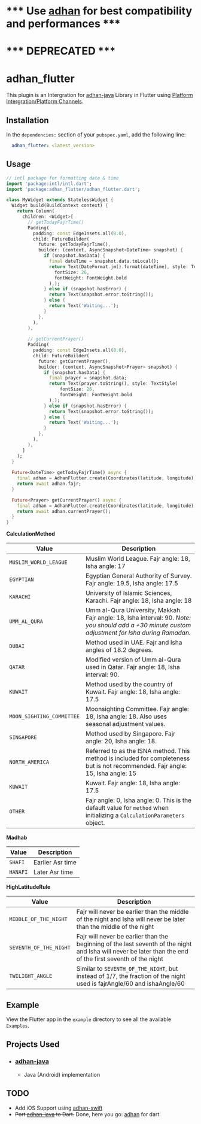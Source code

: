 # *** Use [adhan](https://pub.dev/packages/adhan) for best compatibility and performances ***

# *** DEPRECATED ***

# adhan_flutter

This plugin is an Intergration for [adhan-java](https://github.com/batoulapps/adhan-java) Library in Flutter using [Platform Intergration/Platform Channels](https://flutter.dev/docs/development/platform-integration/platform-channels).

## Installation

In the `dependencies:` section of your `pubspec.yaml`, add the following line:

```yaml
  adhan_flutter: <latest_version>
```

## Usage

```dart
// intl package for formatting date & time
import 'package:intl/intl.dart';
import 'package:adhan_flutter/adhan_flutter.dart';

class MyWidget extends StatelessWidget {
  Widget build(BuildContext context) {
    return Column(
      children: <Widget>[
        // getTodayFajrTime()
        Padding(
          padding: const EdgeInsets.all(8.0),
          child: FutureBuilder(
            future: getTodayFajrTime(),
            builder: (context, AsyncSnapshot<DateTime> snapshot) {
              if (snapshot.hasData) {
                final dateTime = snapshot.data.toLocal();
                return Text(DateFormat.jm().format(dateTime), style: TextStyle(
                  fontSize: 26,
                  fontWeight: FontWeight.bold
                ),);
              } else if (snapshot.hasError) {
                return Text(snapshot.error.toString());
              } else {
                return Text('Waiting...');
              }
            },
          ),
        ),
        
        // getCurrentPrayer()
        Padding(
          padding: const EdgeInsets.all(8.0),
          child: FutureBuilder(
            future: getCurrentPrayer(),
            builder: (context, AsyncSnapshot<Prayer> snapshot) {
              if (snapshot.hasData) {
                final prayer = snapshot.data;
                return Text(prayer.toString(), style: TextStyle(
                    fontSize: 26,
                    fontWeight: FontWeight.bold
                ),);
              } else if (snapshot.hasError) {
                return Text(snapshot.error.toString());
              } else {
                return Text('Waiting...');
              }
            },
          ),
        ),
      ]
    );
  }
  
  Future<DateTime> getTodayFajrTime() async {
    final adhan = AdhanFlutter.create(Coordinates(latitude, longitude), DateTime.now(), CalculationMethod.KARACHI);
    return await adhan.fajr;
  }

  Future<Prayer> getCurrentPrayer() async {
    final adhan = AdhanFlutter.create(Coordinates(latitude, longitude), DateTime.now(), CalculationMethod.KARACHI);
    return await adhan.currentPrayer();
  }
}
```

**CalculationMethod**

| Value | Description |
| ----- | ----------- |
| `MUSLIM_WORLD_LEAGUE` | Muslim World League. Fajr angle: 18, Isha angle: 17 |
| `EGYPTIAN` | Egyptian General Authority of Survey. Fajr angle: 19.5, Isha angle: 17.5 |
| `KARACHI` | University of Islamic Sciences, Karachi. Fajr angle: 18, Isha angle: 18 |
| `UMM_AL_QURA` | Umm al-Qura University, Makkah. Fajr angle: 18, Isha interval: 90. *Note: you should add a +30 minute custom adjustment for Isha during Ramadan.* |
| `DUBAI` | Method used in UAE. Fajr and Isha angles of 18.2 degrees. |
| `QATAR` | Modified version of Umm al-Qura used in Qatar. Fajr angle: 18, Isha interval: 90. |
| `KUWAIT` | Method used by the country of Kuwait. Fajr angle: 18, Isha angle: 17.5 |
| `MOON_SIGHTING_COMMITTEE` | Moonsighting Committee. Fajr angle: 18, Isha angle: 18. Also uses seasonal adjustment values. |
| `SINGAPORE` | Method used by Singapore. Fajr angle: 20, Isha angle: 18. |
| `NORTH_AMERICA` | Referred to as the ISNA method. This method is included for completeness but is not recommended. Fajr angle: 15, Isha angle: 15 |
| `KUWAIT` | Kuwait. Fajr angle: 18, Isha angle: 17.5 |
| `OTHER` | Fajr angle: 0, Isha angle: 0. This is the default value for `method` when initializing a `CalculationParameters` object. |

**Madhab**

| Value | Description |
| ----- | ----------- |
| `SHAFI` | Earlier Asr time |
| `HANAFI` | Later Asr time |

**HighLatitudeRule**

| Value | Description |
| ----- | ----------- |
| `MIDDLE_OF_THE_NIGHT` | Fajr will never be earlier than the middle of the night and Isha will never be later than the middle of the night |
| `SEVENTH_OF_THE_NIGHT` | Fajr will never be earlier than the beginning of the last seventh of the night and Isha will never be later than the end of the first seventh of the night |
| `TWILIGHT_ANGLE` | Similar to `SEVENTH_OF_THE_NIGHT`, but instead of 1/7, the fraction of the night used is fajrAngle/60 and ishaAngle/60 |

## Example

View the Flutter app in the `example` directory to see all the available `Examples`.

## Projects Used

- ### [adhan-java](https://github.com/batoulapps/adhan-java)
   - Java (Android) implementation
   
## TODO
- Add iOS Support using [adhan-swift](https://github.com/batoulapps/adhan-swift)
- ~~Port [adhan-java](https://github.com/batoulapps/adhan-java) to Dart.~~ Done, here you go: [adhan](https://pub.dev/packages/adhan) for dart.
